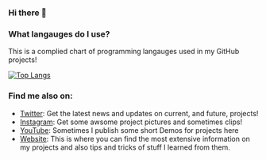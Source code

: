 ### Hi there 👋

### What langauges do I use?
This is a complied chart of programming langauges used in my GitHub projects!

[![Top Langs](https://github-readme-stats.vercel.app/api/top-langs/?username=NotBlackMagic)](https://github.com/anuraghazra/github-readme-stats)

### Find me also on:
- [Twitter](https://twitter.com/NotBlackMagic1): Get the latest news and updates on current, and future, projects!
- [Instagram](https://www.instagram.com/notblackmagic_): Get some awsome project pictures and sometimes clips!
- [YouTube](https://www.youtube.com/@notblackmagic158): Sometimes I publish some short Demos for projects here
- [Website](https://notblackmagic.com/): This is where you can find the most extensive information on my projects and also tips and tricks of stuff I learned from them.

<!--
**NotBlackMagic/NotBlackMagic** is a ✨ _special_ ✨ repository because its `README.md` (this file) appears on your GitHub profile.

Here are some ideas to get you started:

- 🔭 I’m currently working on ...
- 🌱 I’m currently learning ...
- 👯 I’m looking to collaborate on ...
- 🤔 I’m looking for help with ...
- 💬 Ask me about ...
- 📫 How to reach me: ...
- 😄 Pronouns: ...
- ⚡ Fun fact: ...
-->

